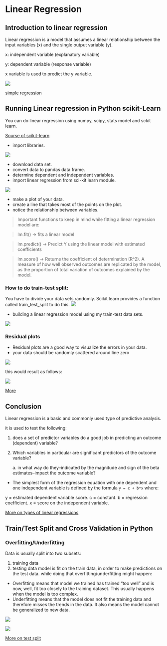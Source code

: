# Linear Regression
## Introduction to linear regression
Linear regression is a model that assumes a linear relationship between the input variables (x) and the single output variable (y).

x: independent variable (explanatory variable)

y: dependent variable (response variable)

x variable is used to predict the y variable.

![](https://bigdata-madesimple.com/wp-content/uploads/2016/04/Prices.png)

[simple regression](https://www.youtube.com/watch?v=KsVBBJRb9TE&ab_channel=jbstatistics)

## Running Linear regression in Python scikit-Learn
 You can do linear regression using numpy, scipy, stats model and sckit learn.
 
 [Sourse of scikit-learn](https://scikit-learn.org/stable/)
 
 
 - import libraries.
 
 ![](https://bigdata-madesimple.com/wp-content/uploads/2016/04/Explore-1.png)
 
 - download data set.
 - convert data to pandas data frame.
 - determine dependent and independent variables.
 - import linear regression from sci-kit learn module.

![](https://bigdata-madesimple.com/wp-content/uploads/2016/04/Skitlearn-linear-model1.png)

 - make a plot of your data.
 - create a line that takes most of the points on the plot.
 - notice the relationship between variables.
 
> Important functions to keep in mind while fitting a linear regression model are:

> lm.fit() -> fits a linear model

> lm.predict() -> Predict Y using the linear model with estimated coefficients

> lm.score() -> Returns the coefficient of determination (R^2). A measure of how well observed outcomes are replicated by the model, as the proportion of total variation of outcomes explained by the model.
 
 ### How to do train-test split:
 You have to divide your data sets randomly. Scikit learn provides a function called train_test_split to do this.
 ![](https://bigdata-madesimple.com/wp-content/uploads/2016/04/Xtrain-and-Xtest.png)
 
 - building a linear regression model using my train-test data sets.
 
 ![](https://bigdata-madesimple.com/wp-content/uploads/2016/04/Linear-reg.png)
 
 ### Residual plots
 - Residual plots are a good way to visualize the errors in your data.
 - your data should be randomly scattered around line zero

![](https://bigdata-madesimple.com/wp-content/uploads/2016/04/Plt-scatter.png)

this would result as follows:

![](https://bigdata-madesimple.com/wp-content/uploads/2016/04/Residual-plot.png)

[More](https://bigdata-madesimple.com/how-to-run-linear-regression-in-python-scikit-learn/)


## Conclusion
Linear regression is a basic and commonly used type of predictive analysis.

it is used to test the following:
1. does a set of predictor variables do a good job in predicting an outcome (dependent) variable?
2. Which variables in particular are significant predictors of the outcome variable?

   a. in what way do they–indicated by the magnitude and sign of the beta estimates–impact the outcome variable?

- The simplest form of the regression equation with one dependent and one independent variable is defined by the formula `y = c + b*x` where:

 y = estimated dependent variable score.
 c = constant.
 b = regression coefficient.
 x = score on the independent variable.
 
 [More on types of linear regressions](https://www.statisticssolutions.com/free-resources/directory-of-statistical-analyses/what-is-linear-regression/)
 
 
 ## Train/Test Split and Cross Validation in Python
 ### Overfitting/Underfitting
 Data is usually split into two subsets:
 1. training data
 2. testing data
 model is fit on the train data, in order to make predictions on the test data. while doing that overfitting/underfitting might happen:
 
- Overfitting means that model we trained has trained “too well” and is now, well, fit too closely to the training dataset. This usually happens when the model is too complex.
- Underfitting means that the model does not fit the training data and therefore misses the trends in the data. It also means the model cannot be generalized to new data.
 
 ![](https://miro.medium.com/max/555/1*tBErXYVvTw2jSUYK7thU2A.png)
 
 
 ![](https://miro.medium.com/max/555/1*tBErXYVvTw2jSUYK7thU2A.png)
 
 [More on test split](https://towardsdatascience.com/train-test-split-and-cross-validation-in-python-80b61beca4b6)
